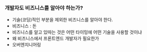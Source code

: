 ### 개발자도 비즈니스를 알아야 하는가?

- 기술(코딩)적인 부분을 제외한 비즈니스를 알아야 한다.
- 비즈니스 : 돈
- 비즈니스를 알고 있따는 것은 어떤 타이밍에 어떤 기술을 사용할 것이냐
- 왜 비즈니스에서 프론트엔드 개발자가 필요한가
- 오버엔지니어링
